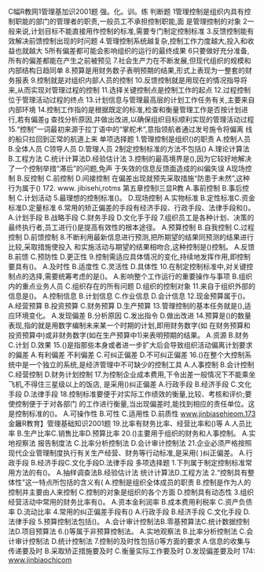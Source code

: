 C幅R教网1管理基加识2001题
强。化。训。练
判断题
1管理控制是组织内具有控制职能的部门的管理者的职责,一般员工不承担控制职能,面
是管理控制的对象
2一般来说,计划目标不能直接用作控制的标准,需要专门制定控制标准
3.反馈控制能有效解决前馈控制出现的时问题
4.管理控制系统越复杂,控制工作力度越大,投入和收益也就越大
5所有偏差都可能会影响组织的运行的最终成果
6只要做好充分准备,所有的偏差都能在产生之前被预见
7.社会生产力在不断发展,但现代组织的规模和内部结构日趋同单
8.预算是用财务数子表明预期的结果,形式上表现为一整套的财务报表
9.控制就是对组织内部人员的控制
10.反馈控制就是用现在的情况指导将来,从而实现对管理过程的控制
11.选择关键控制点是控制工作的起点
12.过程控制位于管理活动过程的终点
13.计划信息与管理最高层的计划工作任务有关,主要来自内部环境
14.控制工作指的是根据既定的标准,检查和衡量管理工作是否按计划进行,若有偏差g
查找分析原因,并做出改进,以确保组织目标顺利实现的管理活动过程
15.“控制”一词最初来源于拉丁语中的“掌舵术”,意指领航者通过发号施令将偏离
线的船只拉回到正常的航道上来
单项选择题
1.管理控制是组织()的职责
A.控制人员
B.全体人员
C领导人员
D.管理人员
2制定控制标准的方法不包括()
A.理论计算法
B.工程方法
C.统计计算法D.经验估计法
3.控制的最高境界是(),因为它较好地解决了一个控制举措“滞后”的问题,免声
于失效的信息反馈面造成的纠偏失误
A现场控制
B.反控制
C.前控制
D.间接控制
在偏差出现就预先采取措施“防患于未然”,这种行为属于()
172. www. jibisehi,rotms
第五章控制l三显R教
A.事前控制
B.事后控制
C.计划活动
5.最理想的控制标准()。
D.现场控制
A.实物标准
B.定性标准C.资金标准D.定量标准
6.常用的矫正偏差的手段有经济手段、行政手段、法律手段和()。
A.计划手段
B.战略手段
C.财务手段
D.文化手于段
7.组织员工是各种计划、决策的最终执行者,员工进行()是提高有效性的根本途径。
A.预算控制
B.自我控制
C.过程控制
D.前馈控制
8.不断利用最新信息进行预测,把所期望的结果同预测的结果进行比较,采取措施使投入
和实施活动与期望的结果相吻合,这种控制是()控制。
A.反馈
B.前馈
C.预防性
D.更正性
9.控制需适应具体情况的变化,持续地发挥作用,即控制要具有()。
A.及时性
B.适度性
C.灵活性
D.具体性
10.在制定控制标准中,对关键控制点的选择,需要统筹考虑的是()。
A.影响整个工作运行的重要操作与事项
B.组织内的重点业务人员
C.组织存在的所有问题
D.组织的控制对象
11.来自于组织外部的信息是()。
A.控制信息
B.计划信息
C.作业信息
D.会计信息
12.现金预算属于()。
A.经营预算
B.投资预算
C.财务预算
D.生产预算
13.管理控制的基本任务就是(),适应环境变化。
A.发现偏差
B.分析原因
C.发出指令
D.做出改进
14.预算是()的数量表现,指的就是用数字编制未来某一个时期的计划,即用财务数字(如
在财务预算和投资预算中)或非财务数字(如在生产预算中1)来表明预期的结果。
A.资源
B.财务
C.计划
D.效果
15.()是指那些本身或者进一步扩大后会导致组织活动偏离计划要求的偏差
A.有利偏差
不利偏差
C.可纠正偏差
D.不可纠正偏差
16.()在整个大控制系统中是一个独立的系统,是经济管理中不可缺少的控制工具
A.人事控制
B.会计控制
C.经营控制
D.财务计划控制
17.为控制企业成本费用,下令出差一般情况下不能乘坐飞机,不得住三星级以上的饭店,
是采用()纠正偏差
A.行政手段
B.经济手段
C.文化手段
D.法律手段
18.控制标准要便于对实际工作绩效的衡量,比较、考核和评价;要使控制便于于对各部门
的工作进行衡量,当出现偏差时,能找到相应的责任单位。这是控制标准的()。
A.可操作性
B.可性
C.适用性
D.前质性
www.jinbiasehieom.173
金籬R教育】管理基础知识2001题
19.比率有财务比率、经营比率和()等
A.人员比率
B.生产比率C.销售比率D.预算比率
20.()主要用于组织的财务和人事控制。
A.实地视察法
报告制度法
C.比率分析控制法
D.会计审计控制法
21.企业必须严格按照现代企业管理制度执行有关生产经营、财务等行动标准,是采用(
)纠正偏差。
A.行政手段
B.经济手段C.文化手段D.法律手段
多项选择题
1.下列属于制定控制标准常用方法的有()。
A.抽样调查法B.经验估计法
统计计算法D.工程方法
2.“控制具有整体性”这一特点所包括的含义有(
A.控制是组织全体成员的职责
B.控制是作为人的控制并主要由人来控制
C.控制的对象是组织的各个方面
D.控制具有动态性
3.组织经营活动中常用的财务比率有()。
A.资本金利润率
B.成本费用利税率
C.资产负债率
D.流动比率
4.常用的纠正偏差手段有()
A.行政手段
B.经济手段
C.文化手段
D.法律手段
5.预算控制法包括()。
A.会计审计控制法B.零基预算法C.统计数据控制法D.项目预算法
6.()等属于非预算控制法。
A.实地观察法
B.比率分析控制法
C.会计审计控制法
D.统计控制法
7.控制的及时性包括()等方面的要求
A.信息的收集与传递要及时
B.采取矫正措施要及时
C.衡量实际工作要及时
D.发现偏差要及时
174: www.jinbiaochicom